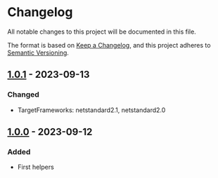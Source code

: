 # Changelog

All notable changes to this project will be documented in this file.

The format is based on [Keep a Changelog](https://keepachangelog.com/en/1.0.0/),
and this project adheres to [Semantic Versioning](https://semver.org/spec/v2.0.0.html).

## [1.0.1] - 2023-09-13

### Changed
- TargetFrameworks: netstandard2.1, netstandard2.0

## [1.0.0] - 2023-09-12

### Added
- First helpers

[Unreleased]: https://github.com/nikoyak/FSharp.Serilog/compare/v1.0.1...HEAD
[1.0.1]: https://github.com/nikoyak/FSharp.Serilog/compare/v1.0.0...v1.0.1
[1.0.0]: https://github.com/nikoyak/FSharp.Serilog//releases/tag/v1.0.0
